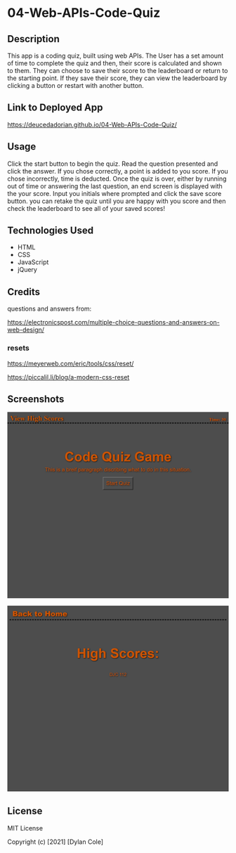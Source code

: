# 04-Web-APIs-Code-Quiz

## Description
This app is a coding quiz, built using web APIs. The User has a set amount of time to complete the quiz and then, their score is calculated and shown to them. They can choose to save their score to the leaderboard or return to the starting point. If they save their score, they can view the leaderboard by clicking a button or restart with another button.

## Link to Deployed App

https://deucedadorian.github.io/04-Web-APIs-Code-Quiz/

## Usage
Click the start button to begin the quiz. Read the question presented and click the answer. If you chose correctly, a point is added to you score. If you chose incorrectly, time is deducted. Once the quiz is over, either by running out of time or answering the last question, an end screen is displayed with the your score. Input you initials where prompted and click the save score button. you can retake the quiz until you are happy with you score and then check the leaderboard to see all of your saved scores!

## Technologies Used

* HTML
* CSS
* JavaScript
* jQuery

## Credits

questions and answers from: 

https://electronicspost.com/multiple-choice-questions-and-answers-on-web-design/

### resets

https://meyerweb.com/eric/tools/css/reset/

https://piccalil.li/blog/a-modern-css-reset

## Screenshots

![Screenshot of deployed app](./assets/images/deucedadorian.github.io_04-Web-APIs-Code-Quiz_.png)

![Screenshot of deployed app](./assets/images/deucedadorian.github.io_04-Web-APIs-Code-Quiz_highscores.html.png)

## License

MIT License

Copyright (c) [2021] [Dylan Cole]
